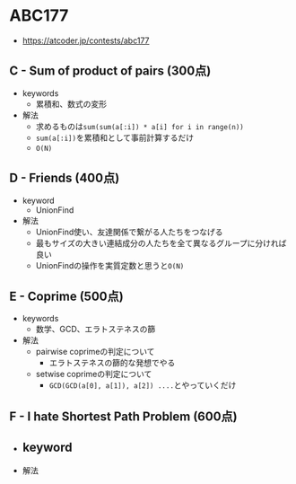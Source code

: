# ABC177
* https://atcoder.jp/contests/abc177


## C - Sum of product of pairs (300点)
* keywords
  - 累積和、数式の変形
* 解法
  - 求めるものは`sum(sum(a[:i]) * a[i] for i in range(n))`
  - `sum(a[:i])`を累積和として事前計算するだけ
  - `O(N)`


## D - Friends (400点)
* keyword
  - UnionFind
* 解法
  - UnionFind使い、友達関係で繋がる人たちをつなげる
  - 最もサイズの大きい連結成分の人たちを全て異なるグループに分ければ良い
  - UnionFindの操作を実質定数と思うと`O(N)`


## E - Coprime (500点)
* keywords
  - 数学、GCD、エラトステネスの篩
* 解法
  - pairwise coprimeの判定について
    - エラトステネスの篩的な発想でやる
  - setwise coprimeの判定について
    - `GCD(GCD(a[0], a[1]), a[2]) ....`とやっていくだけ


## F - I hate Shortest Path Problem (600点)
* keyword
  - 
* 解法
